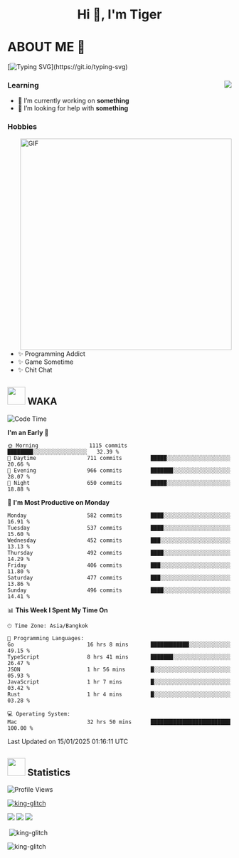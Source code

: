 <h1 align="center">Hi 👋, I'm Tiger</h1>




# ABOUT ME 💬

[![Typing SVG](https://readme-typing-svg.herokuapp.com?color=22F771&vCenter=true&lines=A+perssionate+developer+from+nowhere.)](https://git.io/typing-svg)

<div>
 <img align="right" src="https://spotify-github-profile.vercel.app/api/view?uid=12129734423&cover_image=false&theme=default&bar_color=22d016&bar_color_cover=true" />
 <h3>Learning</h3>
 
 <ul>
  <li>🔭 I’m currently working on <b>something</b></li>
  <li>🤝 I’m looking for help with <b>something</b></li>
 </ul>
 
</div>
<div>
 <h3>Hobbies</h3>
 <img align="right" height="475px"  alt="GIF" src="https://i.pinimg.com/originals/1f/b7/db/1fb7dbee557e5ed509f7517da8a84d58.gif" />
 <ul>
  <li>✨ Programming Addict</li>
  <li>✨ Game Sometime</li>
  <li>✨ Chit Chat</li>
 </ul>
 
</div>



## <img height="40" src="https://raw.githubusercontent.com/innng/innng/master/assets/kyubey.gif"/> WAKA

<!--START_SECTION:waka-->
![Code Time](http://img.shields.io/badge/Code%20Time-3%2C110%20hrs%2043%20mins-blue)

**I'm an Early 🐤** 

```text
🌞 Morning                1115 commits        ████████░░░░░░░░░░░░░░░░░   32.39 % 
🌆 Daytime                711 commits         █████░░░░░░░░░░░░░░░░░░░░   20.66 % 
🌃 Evening                966 commits         ███████░░░░░░░░░░░░░░░░░░   28.07 % 
🌙 Night                  650 commits         █████░░░░░░░░░░░░░░░░░░░░   18.88 % 
```
📅 **I'm Most Productive on Monday** 

```text
Monday                   582 commits         ████░░░░░░░░░░░░░░░░░░░░░   16.91 % 
Tuesday                  537 commits         ████░░░░░░░░░░░░░░░░░░░░░   15.60 % 
Wednesday                452 commits         ███░░░░░░░░░░░░░░░░░░░░░░   13.13 % 
Thursday                 492 commits         ████░░░░░░░░░░░░░░░░░░░░░   14.29 % 
Friday                   406 commits         ███░░░░░░░░░░░░░░░░░░░░░░   11.80 % 
Saturday                 477 commits         ███░░░░░░░░░░░░░░░░░░░░░░   13.86 % 
Sunday                   496 commits         ████░░░░░░░░░░░░░░░░░░░░░   14.41 % 
```


📊 **This Week I Spent My Time On** 

```text
🕑︎ Time Zone: Asia/Bangkok

💬 Programming Languages: 
Go                       16 hrs 8 mins       ████████████░░░░░░░░░░░░░   49.15 % 
TypeScript               8 hrs 41 mins       ███████░░░░░░░░░░░░░░░░░░   26.47 % 
JSON                     1 hr 56 mins        █░░░░░░░░░░░░░░░░░░░░░░░░   05.93 % 
JavaScript               1 hr 7 mins         █░░░░░░░░░░░░░░░░░░░░░░░░   03.42 % 
Rust                     1 hr 4 mins         █░░░░░░░░░░░░░░░░░░░░░░░░   03.28 % 

💻 Operating System: 
Mac                      32 hrs 50 mins      █████████████████████████   100.00 % 
```


 Last Updated on 15/01/2025 01:16:11 UTC
<!--END_SECTION:waka-->
## <img height="40" src="https://raw.githubusercontent.com/innng/innng/master/assets/kyubey.gif"/> Statistics
![Profile Views](https://komarev.com/ghpvc/?username=king-glitch)  

<p align="left"> 
 <a href="https://github.com/ryo-ma/github-profile-trophy">
  <img src="https://github-profile-trophy.vercel.app/?username=king-glitch&theme=dracula" alt="king-glitch" />
 </a> </p>

![](https://github-profile-summary-cards.vercel.app/api/cards/profile-details?username=king-glitch&theme=dracula)
![](https://github-profile-summary-cards.vercel.app/api/cards/stats?username=king-glitch&theme=dracula) 
![](https://github-profile-summary-cards.vercel.app/api/cards/productive-time?username=king-glitch&theme=dracula)


<p>&nbsp;<img align="center" src="https://github-readme-stats.vercel.app/api?username=king-glitch&theme=dracula" alt="king-glitch" /></p>

<p><img align="center" src="https://github-readme-streak-stats.herokuapp.com/?user=king-glitch&theme=dracula" alt="king-glitch" /></p>
